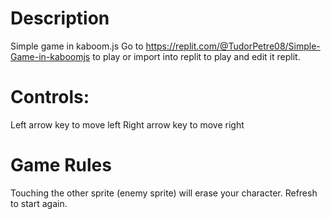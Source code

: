 # Description
Simple game in kaboom.js
Go to https://replit.com/@TudorPetre08/Simple-Game-in-kaboomjs to play or import into replit to play and edit it replit.

# Controls:

Left arrow key to move left
Right arrow key to move right

# Game Rules

Touching the other sprite (enemy sprite) will erase your character. Refresh to start again. 

